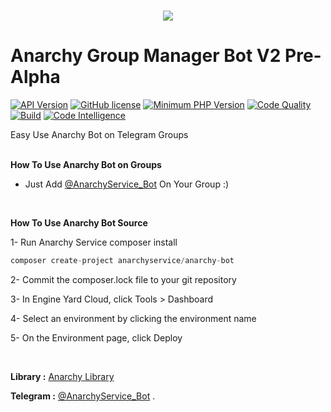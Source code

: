 <h1 align="center">    
  <img src="http://s13.picofile.com/file/8403670468/1.png">
   <br>
</h1>
  
# Anarchy Group Manager Bot V2 Pre-Alpha
 [![API Version](https://img.shields.io/badge/Bot%20API-4.9%20%28June%202020%29-32a2da.svg)](https://core.telegram.org/bots/api#june-4-2020)
 [![GitHub license](https://img.shields.io/github/license/persepolisdm/persepolis.svg)](https://github.com/Anarchy-Service/Anarchy-Bot/blob/master/LICENSE)
 [![Minimum PHP Version](http://img.shields.io/badge/php-%3E%3D7.4-8892BF.svg)](https://php.net/)
 [![Code Quality](https://scrutinizer-ci.com/g/Anarchy-Service/Anarchy-Bot/badges/quality-score.png?b=master)](https://scrutinizer-ci.com/g/Anarchy-Service/Anarchy-Bot/?branch=master/)
 [![Build](https://scrutinizer-ci.com/g/Anarchy-Service/Anarchy-Bot/badges/build.png?b=master)](https://scrutinizer-ci.com/g/Anarchy-Service/Anarchy-Bot/?branch=master)
 [![Code Intelligence](https://scrutinizer-ci.com/g/Anarchy-Service/Anarchy-Bot/badges/code-intelligence.svg?b=master)](https://scrutinizer-ci.com/g/Anarchy-Service/Anarchy-Bot/?branch=master)
 
Easy Use Anarchy Bot on Telegram Groups
 <p>
  <br>
<b>How To Use Anarchy Bot on Groups </b>

- Just Add [@AnarchyService_Bot](https://telegram.me/AnarchyService_Bot) On Your Group :)
<br>
 <p>
<b>How To Use Anarchy Bot Source </b>

1- Run Anarchy Service composer install

```php
composer create-project anarchyservice/anarchy-bot
```
2- Commit the composer.lock file to your git repository
<p>
3- In Engine Yard Cloud, click Tools > Dashboard
  <p>
4- Select an environment by clicking the environment name
    <p>
5- On the Environment page, click Deploy
      <p>
        <br>

<b>Library :</b> [Anarchy Library ](https://github.com/Anarchy-Service/Anarchy-Lib)

<b>Telegram :</b> [@AnarchyService_Bot](https://telegram.me/AnarchyService_Bot) .


